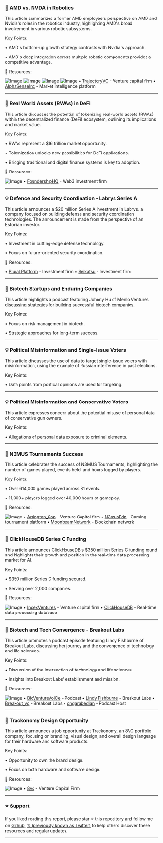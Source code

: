 ### 🤖 AMD vs. NVDA in Robotics

This article summarizes a former AMD employee's perspective on AMD and Nvidia's roles in the robotics industry, highlighting AMD's broad involvement in various robotic subsystems.

Key Points:

• AMD's bottom-up growth strategy contrasts with Nvidia's approach.

• AMD's deep integration across multiple robotic components provides a competitive advantage.


🔗 Resources:

![Image](https://pbs.twimg.com/media/Gscts8KXEAEz-4e?format=png&name=360x360)
![Image](https://pbs.twimg.com/media/Gscts9hXEAASmn3?format=png&name=360x360)
![Image](https://pbs.twimg.com/media/Gscts9mWUAAiPay?format=png&name=360x360)
![Image](https://pbs.twimg.com/media/Gscts-hXoAAXi_5?format=png&name=360x360)
• [TrajectoryVC](https://x.com/TrajectoryVC) - Venture capital firm
• [AlphaSenseInc](https://x.com/AlphaSenseInc) -  Market intelligence platform


---

### 🚀 Real World Assets (RWAs) in DeFi

This article discusses the potential of tokenizing real-world assets (RWAs) within the decentralized finance (DeFi) ecosystem, outlining its implications and market value.

Key Points:

• RWAs represent a $16 trillion market opportunity.

• Tokenization unlocks new possibilities for DeFi applications.

•  Bridging traditional and digital finance systems is key to adoption.


🔗 Resources:

![Image](https://pbs.twimg.com/media/Gsf-52vWwAA8zno?format=jpg&name=small)
• [FoundershipHQ](https://x.com/FoundershipHQ) -  Web3 investment firm


---

### 💡 Defence and Security Coordination - Labrys Series A

This article announces a $20 million Series A investment in Labrys, a company focused on building defense and security coordination technologies.  The announcement is made from the perspective of an Estonian investor.

Key Points:

•  Investment in cutting-edge defense technology.

• Focus on future-oriented security coordination.


🔗 Resources:

• [Plural Platform](https://x.com/pluralplatform) - Investment firm
• [Seikatsu](https://x.com/seikatsu) - Investment firm



---

### 🤖 Biotech Startups and Enduring Companies

This article highlights a podcast featuring Johnny Hu of Menlo Ventures discussing strategies for building successful biotech companies.

Key Points:

•  Focus on risk management in biotech.

•  Strategic approaches for long-term success.



---

### 💡 Political Misinformation and Single-Issue Voters

This article discusses the use of data to target single-issue voters with misinformation, using the example of Russian interference in past elections.

Key Points:

•  Data points from political opinions are used for targeting.


---

### 💡 Political Misinformation and Conservative Voters

This article expresses concern about the potential misuse of personal data of conservative gun owners.


Key Points:

•  Allegations of personal data exposure to criminal elements.




---

### 🚀 N3MUS Tournaments Success

This article celebrates the success of N3MUS Tournaments, highlighting the number of games played, events held, and hours logged by players.

Key Points:

• Over 614,000 games played across 81 events.

•  11,000+ players logged over 40,000 hours of gameplay.


🔗 Resources:

![Image](https://pbs.twimg.com/media/GseNfsDawAAOdl3?format=jpg&name=small)
• [Arrington_Cap](https://x.com/Arrington_Cap) - Venture Capital firm
• [N3musFdn](https://x.com/N3musFdn) -  Gaming tournament platform
• [MoonbeamNetwork](https://x.com/MoonbeamNetwork) - Blockchain network


---

### 🚀 ClickHouseDB Series C Funding

This article announces ClickHouseDB's $350 million Series C funding round and highlights their growth and position in the real-time data processing market for AI.

Key Points:

•  $350 million Series C funding secured.

•  Serving over 2,000 companies.


🔗 Resources:

![Image](https://pbs.twimg.com/media/GsdopJobsAAcNO0?format=jpg&name=small)
• [IndexVentures](https://x.com/IndexVentures) - Venture capital firm
• [ClickHouseDB](https://x.com/ClickHouseDB) - Real-time data processing database


---

### 🤖 Biotech and Tech Convergence - Breakout Labs

This article promotes a podcast episode featuring Lindy Fishburne of Breakout Labs, discussing her journey and the convergence of technology and life sciences.

Key Points:

•  Discussion of the intersection of technology and life sciences.

•  Insights into Breakout Labs' establishment and mission.


🔗 Resources:

![Image](https://pbs.twimg.com/amplify_video_thumb/1929484636117221376/img/K2cntnm0R-Lj9t3R.jpg)
• [BioVentureVoiCe](https://x.com/BioVentureVoiCe) -  Podcast
• [Lindy Fishburne](https://x.com/lindyfishburne) - Breakout Labs
• [Breakout_vc](https://x.com/breakout_vc) - Breakout Labs
• [cngarabedian](https://x.com/cngarabedian) -  Podcast Host


---

### 🚀 Trackonomy Design Opportunity

This article announces a job opportunity at Trackonomy, an 8VC portfolio company, focusing on branding, visual design, and overall design language for their hardware and software products.

Key Points:

•  Opportunity to own the brand design.

•  Focus on both hardware and software design.


🔗 Resources:

![Image](https://pbs.twimg.com/amplify_video_thumb/1929622423424434176/img/WTwQAL3NBbRC3cS_.jpg)
• [8vc](https://x.com/8vc) - Venture Capital Firm


---

### ⭐️ Support

If you liked reading this report, please star ⭐️ this repository and follow me on [Github](https://github.com/Drix10), [𝕏 (previously known as Twitter)](https://x.com/DRIX_10_) to help others discover these resources and regular updates.

---